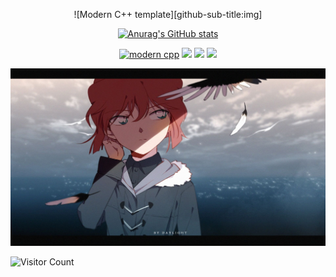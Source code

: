 <div id="title" align=center>

![Modern C++ template][github-sub-title:img]

[![Anurag's GitHub stats](https://github-readme-stats.vercel.app/api?username=Luciferau&show_icons=true&theme=tokyonight)](https://b23.tv/iEJTnPp)



[![modern cpp](https://img.shields.io/badge/code-Modern%20C++-blue)](https://learn.microsoft.com/zh-cn/cpp/cpp/welcome-back-to-cpp-modern-cpp) 
![](https://img.shields.io/badge/讨厌-学习-yellow) 
![](https://img.shields.io/badge/性格-开朗-red) 
![](https://img.shields.io/badge/爱好-二次元-red)

![头像](image/huiyuan.jpg)
</div>

 

![Visitor Count](https://profile-counter.glitch.me/Luciferau/count.svg)

